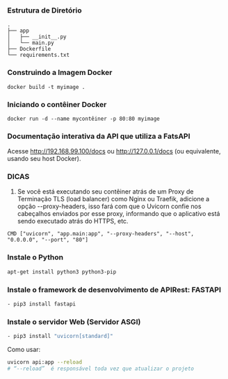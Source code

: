 


### Estrutura de Diretório

```
.
├── app
│   ├── __init__.py
│   └── main.py
├── Dockerfile
└── requirements.txt
```

### Construindo a Imagem Docker

`docker build -t myimage .`

### Iniciando o contêiner Docker

`docker run -d --name mycontêiner -p 80:80 myimage`

### Documentação interativa da API que utiliza a FatsAPI

 Acesse http://192.168.99.100/docs ou http://127.0.0.1/docs (ou equivalente, usando seu host Docker).





### DICAS

1. Se você está executando seu contêiner atrás de um Proxy de Terminação TLS (load balancer) como Nginx ou Traefik, adicione a opção --proxy-headers, isso fará com que o Uvicorn confie nos cabeçalhos enviados por esse proxy, informando que o aplicativo está sendo executado atrás do HTTPS, etc.

`CMD ["uvicorn", "app.main:app", "--proxy-headers", "--host", "0.0.0.0", "--port", "80"]`











### Instale o Python

```bash
apt-get install python3 python3-pip
```

### Instale o framework de desenvolvimento de APIRest: FASTAPI 

```bash
- pip3 install fastapi 
```

### Instale o servidor Web (Servidor ASGI) 

```bash
- pip3 install "uvicorn[standard]"
```

Como usar:
```bash
uvicorn api:app --reload
# “--reload”  é responsável toda vez que atualizar o projeto 
```
 

